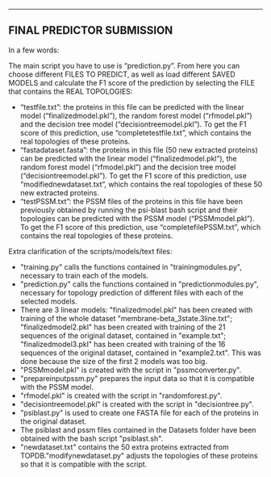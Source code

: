 --------------------------
FINAL PREDICTOR SUBMISSION
--------------------------

In a few words:

The main script you have to use is “prediction.py”. From here you can choose different FILES TO PREDICT, as well as load different SAVED MODELS and calculate the F1 score of the prediction by selecting the FILE that contains the REAL TOPOLOGIES:

- “testfile.txt”: the proteins in this file can be predicted with the linear model (“finalizedmodel.pkl”), the random forest model (“rfmodel.pkl”) and the decision tree model (“decisiontreemodel.pkl”). To get the F1 score of this prediction, use “completetestfile.txt”, which contains the real topologies of these proteins.
- “fastadataset.fasta”: the proteins in this file (50 new extracted proteins) can be predicted with the linear model (“finalizedmodel.pkl”), the random forest model (“rfmodel.pkl”) and the decision tree model (“decisiontreemodel.pkl”). To get the F1 score of this prediction, use “modifiednewdataset.txt”, which contains the real topologies of these 50 new extracted proteins.
- “testPSSM.txt”:  the PSSM files of the proteins in this file have been previously obtained by running the psi-blast bash script and their topologies can be predicted with the PSSM model (“PSSMmodel.pkl”). To get the F1 score of this prediction, use “completefilePSSM.txt”, which contains the real topologies of these proteins.


Extra clarification of the scripts/models/text files:

- "training.py" calls the functions contained in "trainingmodules.py", necessary to train each of the models.
- "prediction.py" calls the functions contained in "predictionmodules.py", necessary for topology prediction of different files with each of the selected models.
- There are 3 linear models: "finalizedmodel.pkl" has been created with training of the whole dataset "membrane-beta_3state.3line.txt"; "finalizedmodel2.pkl" has been created with training of the 21 sequences of the original dataset, contained in "example.txt"; "finalizedmodel3.pkl" has been created with training of the 16 sequences of the original dataset, contained in "example2.txt". This was done because the size of the first 2 models was too big.
- "PSSMmodel.pkl" is created with the script in "pssmconverter.py".
- "prepareinputpssm.py" prepares the input data so that it is compatible with the PSSM model.
- "rfmodel.pkl" is created with the script in "randomforest.py".
- "decisiontreemodel.pkl" is created with the script in "decisiontree.py".
- "psiblast.py" is used to create one FASTA file for each of the proteins in the original dataset.
- The psiblast and pssm files contained in the Datasets folder have been obtained with the bash script "psiblast.sh".
- "newdataset.txt" contains the 50 extra proteins extracted from TOPDB."modifynewdataset.py" adjusts the topologies of these proteins so that it is compatible with the script.

